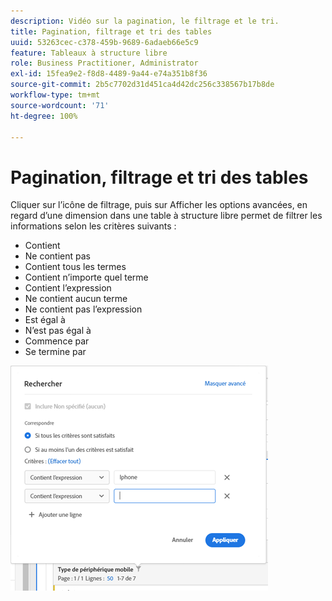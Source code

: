 ```yaml
---
description: Vidéo sur la pagination, le filtrage et le tri.
title: Pagination, filtrage et tri des tables
uuid: 53263cec-c378-459b-9689-6adaeb66e5c9
feature: Tableaux à structure libre
role: Business Practitioner, Administrator
exl-id: 15fea9e2-f8d8-4489-9a44-e74a351b8f36
source-git-commit: 2b5c7702d31d451ca4d42dc256c338567b17b8de
workflow-type: tm+mt
source-wordcount: '71'
ht-degree: 100%

---
```


# Pagination, filtrage et tri des tables

Cliquer sur l’icône de filtrage, puis sur Afficher les options avancées, en regard d’une dimension dans une table à structure libre permet de filtrer les informations selon les critères suivants :

* Contient
* Ne contient pas
* Contient tous les termes
* Contient n’importe quel terme
* Contient l’expression
* Ne contient aucun terme
* Ne contient pas l’expression
* Est égal à
* N’est pas égal à
* Commence par
* Se termine par

![](assets/advanced-filter.png)

